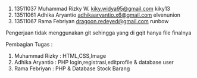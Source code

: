 1. 13511037	Muhammad Rizky W. kiky.widya95@gmail.com kiky13
2. 13511061 Adhika Aryantio adhikaaryantio.x6@gmail.com elvenunion
3. 13511067 Rama Febriyan dragoon.redeyed@gmail.com runbow
 
Pengerjaan tidak menggunakan git sehingga yang di gqit hanya file finalnya

Pembagian Tugas :
1. Muhammad Rizky  : HTML,CSS,Image
2. Adhika Aryantio : PHP login,registrasi,editprofile & database user
3. Rama Febriyan   : PHP & Database Stock Barang